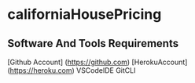 # californiaHousePricing

## Software And Tools Requirements

[Github Account] (https://github.com)
[HerokuAccount] (https://heroku.com)
VSCodeIDE
GitCLI
